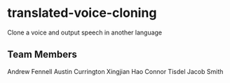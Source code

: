# translated-voice-cloning
Clone a voice and output speech in another language

## Team Members

Andrew Fennell
Austin Currington
Xingjian Hao
Connor Tisdel
Jacob Smith